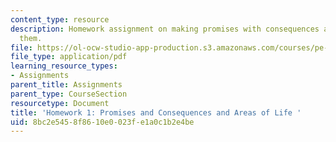 ```yaml
---
content_type: resource
description: Homework assignment on making promises with consequences and keeping
  them.
file: https://ol-ocw-studio-app-production.s3.amazonaws.com/courses/pe-550-designing-your-life-spring-2009/8bc2e5458f8610e0023fe1a0c1b2e4be_MITPE_550iap09_s09_assn01.pdf
file_type: application/pdf
learning_resource_types:
- Assignments
parent_title: Assignments
parent_type: CourseSection
resourcetype: Document
title: 'Homework 1: Promises and Consequences and Areas of Life '
uid: 8bc2e545-8f86-10e0-023f-e1a0c1b2e4be
---
```

